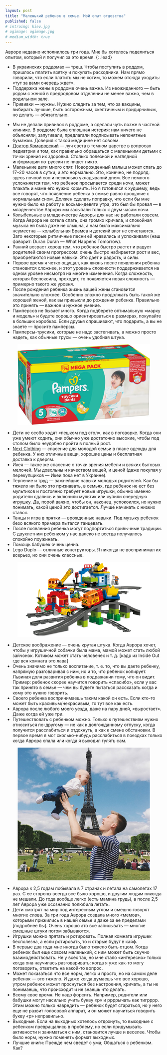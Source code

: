 ```yaml
---
layout: post
title: "Маленький ребенок в семье. Мой опыт отцовства"
published: false
# introimg: kiev.jpg
# ogimage: ogimage.jpg
# medium_width: true
---
```


Авроре недавно исполнилось три года. Мне бы хотелось поделиться опытом, который я получил за это время.
{: .lead}

- В украинских роддомах — треш. Чтобы поступить в роддом, пришлось платить взятку и покупать расходники. Нам прямо говорили, что если платить мы не хотим, то можем отсюда уходить: «тут за вами очередь ждет».
- Поддержка жены в роддоме очень важна. Из неожиданного — быть рядом с женой в предродовом отделении не менее важно, чем в родильном зале.
- Прививки — нужны. Нужно следить за тем, что за вакцины, выбирать лучшие, быть осторожным, скептичным и придирчивым, но делать — обязательно.
<!-- more -->
- Мы не делали прививок в роддоме, а сделали чуть позже в частной клинике. В роддоме была сплошная истерия: нам ничего не объясняли, запугивали, предлагали подписывать непонятные бумажки. Доверия к такой медицине нет совсем.
- [Доктор Комаровский](http://www.komarovskiy.net/) — луч света в темном царстве в вопросах педиатрии и том, как правильно обращаться с маленькими детьми с точки зрения их здоровья. Столько полезной и наглядной информации по-русски не пишет никто.
- Маленькие дети много спят. Новорожденный малыш может спать до 17–20 часов в сутки, и это нормально. Это, конечно, не подряд: здесь ночной сон и несколько укладываний днем. Все немного усложняется тем, что ребенок просыпается среди ночи, может плакать и маме его нужно кормить. Но я готовился к худшему, ведь все говорят, что появление ребенка в семье равно прощание с нормальным сном. Должен сделать поправку, что если бы мне нужно было на работу к восьми-девяти утра, это был бы провал — в младенчестве Авроры мы засыпали только к двум часам ночи.
- Колыбельные в младенчестве Авроры для нас не работали совсем. Когда Аврора не хотела спать, она громко кричала, и спокойная музыка ей была даже не слышна, а нам была максимально неуместна — колыбельная Брамса и детский визг не сочетаются. Зато некоторые ритмичные песни ей нравились и успокаивали (наш фаворит: Duran Duran — What Happens Tomorrow).
- Ранний возраст хорош тем, что ребенок быстро растет и радует родителей своим прогрессом: очень быстро набирается рост и вес, приобретаются новые навыки. Это дает и радость, и силы.
- Первое время я четко ощущал, как жизнь после появления ребенка становится сложнее, и этот уровень сложности поддерживается на одном уровне несмотря на многие изменения. Когда сложность, которая беспокоила, проходит, то появляется новая сложность — примерно такого же уровня.
- После рождения ребенка жизнь вашей жены становится значительно сложнее. Особенно сложно продолжать быть такой же хорошей женой, как вы привыкли до рождения ребенка. Правильно это принять — важное и нужное умение.
- Памперсов не бывает много. Когда подберете оптимальную «марку и модель» и будете хорошо ориентироваться в размерах, покупайте в больших коробках. Если друзья спрашивают, что подарить, а вы не знаете — просите памперсы.
- Памперсы-трусики, которые не надо застегивать, а можно просто надеть, как обычные трусы — очень удобная штука.

<figure class="figure--center">
  <img src="/i/baby-advice/pampers.jpg" alt="Памперсы-трусики">
</figure>

- Дети не особо ходят «пешком под стол», как в поговорке. Когда они уже умеют ходить, они обычно уже достаточно высокие, чтобы под столом было неудобно пройти в полный рост.
- [Next Clothing](http://www.next.co.uk/) — спасение для молодой семьи в плане одежды для ребенка. У них отличные вещи, хорошие цены и бесплатная доставка к дверям.
- Икея — такое же спасение с точки зрения мебели и всяких бытовых мелочей. Мы довольны и качеством вещей, и ценой (даже покупая у перекупщиков — Икеи пока нет в Украине).
- Терпение и труд — важнейшие навыки молодых родителей. Как бы тяжело ни было это признавать, в семьях, где ребенок не ест без мультиков и постоянно требует новые игрушки, обычно именно родители сдались и включили мультик или купили очередную игрушку. Да, порой важно, чтобы он, наконец, успокоился, но нужно понимать, какой ценой это достигается. Лучше начинать с низких ставок.
- Танцы и игра в прятки — врожденные навыки. Под музыку ребенок безо всякого примера пытался танцевать.
- После появления ребенка могут подпортиться привычные традиции. С двухлетним ребенком у нас далеко не всегда получалось спокойно поужинать.
- Помощь бабушек очень ценна.
- Lego Duplo — отличные конструкторы. Я никогда не воспринимал их всерьез, но они очень классные.

<figure class="figure--center">
  <img src="/i/baby-advice/duplo.jpg" alt="Lego Duplo">
</figure>

- Детское воображение — очень крутая штука. Когда Аврора хочет, чтобы у игрушечной собачки была мама, мамой может стать любой зайчонок. Котиком может стать человечек и т. д. [кадр из  Inside Out где вся комната это лава]
- Очень значимо не только воспитание, т. е. то, что вы даете ребенку, напрямую разговаривая с ним, но и то, что ребенок копирует. Львиная доля развития ребенка в подражании тому, что он видит. Пример: ребенок скорее научится говорить «спасибо», если у вас так принято в семье — чем вы будете пытаться рассказать когда и кому это нужно говорить.
- Своего ребенка воспринимаешь таким какой он есть. Если кто-то может быть красивым/некрасивым, то тут все как есть.
- Аврора после любого моего уезда, даже на пару дней, «выростает». Даже когда ей уже три.
- Путешествовать с ребенком можно. Только к путешествиям нужно относиться по-другому — не как к долгожданному отпуску, когда получится расслабиться и отдохнуть, а как к смене обстановки. В первое время я мог сколько-нибудь расслабиться в поездках только когда Аврора спала или когда я выходил гулять сам.

<figure class="figure--center">
  <img src="/i/baby-advice/paris.jpg" alt="Мы с Авророй в Париже">
</figure>

- Аврора к 2,5 годам побывала в 7 странах и летала на самолетах 17 раз. С ее стороны всегда все было хорошо, и другим людям никогда не мешали. До года вообще легко (есть мамина грудь), а после 2,5 лет Аврора уже осознанно полюбила летать.
- Дети смотрят на мир под интересным углом и смешно говорят многие слова. За три года Аврора создала много «мемов», которыми прижились в нашей семье и даже за ее пределами [подробнее бы]. Очень хорошо это все записывать — многие смешные штуки потом забываются.
- Игрушки можно прятать и ротировать. Полная комната игрушек бесполезна, а если ротировать, то и старые будут в кайф.
- В первые два года мне иногда было тяжело быть отцом. Когда ребенок был еще совсем маленький, с ним может быть скучно взаимодействовать. Не у всех так, но мне стало «интересно» только когда она научилась разговаривать: когда я уже как-то могу поговорить, ответить на какой-то вопрос.
- Может показаться что все норм, легко и просто, но на самом деле ребенок — это тяжело. И даже когда думаешь что все хорошо, утром ребенок может проснуться без настроения, кричать, а ты не понимаешь, что происходит и не знаешь что делать.
- Всему свое время. Не надо форсить. Например, родители или бабушки могут насильно учить букву «р» и ррррычать как тигрррр. Этим можно только навредить — ребенок будет стараться, но у него еще не развит голосовой аппарат, и он может научиться говорить букву «р» неправильно.
- Выходные. Если на выходных хотелось отдохнуть, то выходные с ребенком превращались в проблему, но если придумывать активности и заниматься с ним, становится лучше и веселее. Чтобы было норм, нужно поменять формат выходных.
- Лучшие книги: Прежде чем сведет с ума; Общаться с ребенком. Как?

<!--3. Когда привозишь ребенка из роддома домой, наступает момент, что жизнь будет не будет прежней. Очень необычные ощущения: дома все то же самое, но только теперь с вами живет новый маленький человек.-->



<!--Игрушки

Спокойствие родителей

Путешествия

Fun Facts-->
